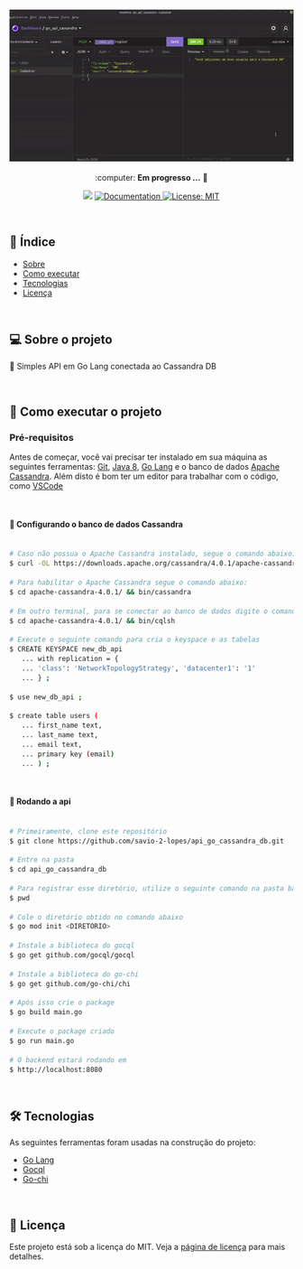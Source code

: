 <h3 align="center">
    <img alt="API" title="API" src="./assets/01.gif" width="800px" />
</h3>
 
<p align="center"> :computer: <strong>Em progresso ...</strong> 🚧</p>

<p align="center"> 
   <img src="https://img.shields.io/badge/version-0.0.1-yellow.svg" />
  
  <a href="https://github.com/savio-2-lopes">
    <img alt="Documentation" src="https://img.shields.io/badge/documentation-yes-brightgreen.svg" target="_blank" />
  </a>
 
 <a href="https://github.com/savio-2-lopes">
    <img alt="License: MIT" src="https://img.shields.io/badge/License-MIT-blue.svg" target="_blank" />
  </a>
</p>

<br>

## :pushpin: Índice

- [Sobre](#sobre-o-projeto)
- [Como executar](#executar)
- [Tecnologias](#tecnologia)
- [Licença](#licenca)

<br>

<a id="sobre-o-projeto"></a>

## 💻 Sobre o projeto

:book: Simples API em Go Lang conectada ao Cassandra DB

<br>

<a id="executar"></a>

## 🚀 Como executar o projeto

### Pré-requisitos

Antes de começar, você vai precisar ter instalado em sua máquina as seguintes ferramentas:
[Git](https://git-scm.com), [Java 8](https://www.oracle.com/java/technologies/javase-downloads.html), [Go Lang](https://golang.org/) e o banco de dados [Apache Cassandra](https://cassandra.apache.org/_/index.html).
Além disto é bom ter um editor para trabalhar com o código, como [VSCode](https://code.visualstudio.com/)

<br>

#### 🧭 Configurando o banco de dados Cassandra

```bash

# Caso não possua o Apache Cassandra instalado, segue o comando abaixo:
$ curl -OL https://downloads.apache.org/cassandra/4.0.1/apache-cassandra-4.0.1-bin.tar.gz

# Para habilitar o Apache Cassandra segue o comando abaixo:
$ cd apache-cassandra-4.0.1/ && bin/cassandra

# Em outro terminal, para se conectar ao banco de dados digite o comando abaixo:
$ cd apache-cassandra-4.0.1/ && bin/cqlsh

# Execute o seguinte comando para cria o keyspace e as tabelas
$ CREATE KEYSPACE new_db_api
   ... with replication = {
   ... 'class': 'NetworkTopologyStrategy', 'datacenter1': '1'
   ... } ;

$ use new_db_api ;

$ create table users (
   ... first_name text,
   ... last_name text,
   ... email text,
   ... primary key (email)
   ... ) ;
```

<br>

#### 🧭 Rodando a api

```bash

# Primeiramente, clone este repositório
$ git clone https://github.com/savio-2-lopes/api_go_cassandra_db.git

# Entre na pasta
$ cd api_go_cassandra_db

# Para registrar esse diretório, utilize o seguinte comando na pasta backend
$ pwd

# Cole o diretório obtido no comando abaixo
$ go mod init <DIRETORIO>

# Instale a biblioteca do gocql
$ go get github.com/gocql/gocql

# Instale a biblioteca do go-chi
$ go get github.com/go-chi/chi

# Após isso crie o package
$ go build main.go

# Execute o package criado
$ go run main.go

# O backend estará rodando em
$ http://localhost:8080

```

<br>

<a id="tecnologia"></a>

## 🛠 Tecnologias

As seguintes ferramentas foram usadas na construção do projeto:

- [Go Lang](https://golang.org/)
- [Gocql](github.com/gocql/gocql)
- [Go-chi](github.com/go-chi/chi)

<br>

<a id="licenca"></a>

## :memo: Licença

Este projeto está sob a licença do MIT. Veja a [página de licença](https://opensource.org/licenses/MIT) para mais detalhes.
